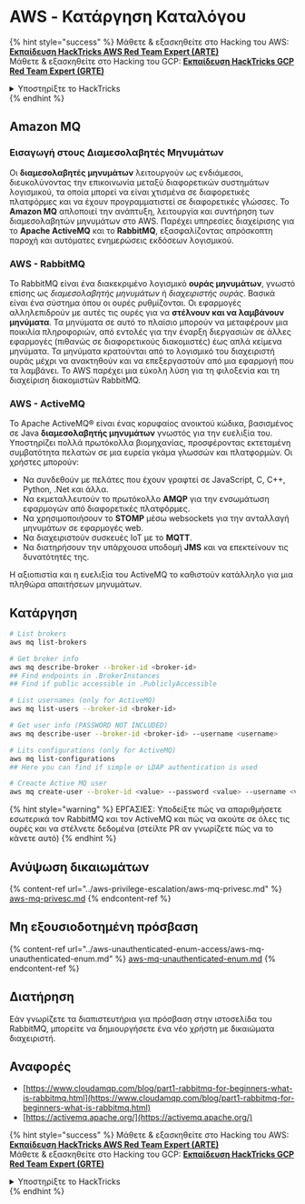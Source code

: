 # AWS - Κατάργηση Καταλόγου

{% hint style="success" %}
Μάθετε & εξασκηθείτε στο Hacking του AWS:<img src="/.gitbook/assets/image.png" alt="" data-size="line">[**Εκπαίδευση HackTricks AWS Red Team Expert (ARTE)**](https://training.hacktricks.xyz/courses/arte)<img src="/.gitbook/assets/image.png" alt="" data-size="line">\
Μάθετε & εξασκηθείτε στο Hacking του GCP: <img src="/.gitbook/assets/image (2).png" alt="" data-size="line">[**Εκπαίδευση HackTricks GCP Red Team Expert (GRTE)**<img src="/.gitbook/assets/image (2).png" alt="" data-size="line">](https://training.hacktricks.xyz/courses/grte)

<details>

<summary>Υποστηρίξτε το HackTricks</summary>

* Ελέγξτε τα [**σχέδια συνδρομής**](https://github.com/sponsors/carlospolop)!
* **Εγγραφείτε** στην 💬 [**ομάδα Discord**](https://discord.gg/hRep4RUj7f) ή στην [**ομάδα telegram**](https://t.me/peass) ή **ακολουθήστε** μας στο **Twitter** 🐦 [**@hacktricks\_live**](https://twitter.com/hacktricks\_live)**.**
* **Μοιραστείτε κόλπα hacking υποβάλλοντας PRs στα** [**HackTricks**](https://github.com/carlospolop/hacktricks) και [**HackTricks Cloud**](https://github.com/carlospolop/hacktricks-cloud) αποθετήρια στο GitHub.

</details>
{% endhint %}

## Amazon MQ

### Εισαγωγή στους Διαμεσολαβητές Μηνυμάτων
Οι **διαμεσολαβητές μηνυμάτων** λειτουργούν ως ενδιάμεσοι, διευκολύνοντας την επικοινωνία μεταξύ διαφορετικών συστημάτων λογισμικού, τα οποία μπορεί να είναι χτισμένα σε διαφορετικές πλατφόρμες και να έχουν προγραμματιστεί σε διαφορετικές γλώσσες. Το **Amazon MQ** απλοποιεί την ανάπτυξη, λειτουργία και συντήρηση των διαμεσολαβητών μηνυμάτων στο AWS. Παρέχει υπηρεσίες διαχείρισης για το **Apache ActiveMQ** και το **RabbitMQ**, εξασφαλίζοντας απρόσκοπτη παροχή και αυτόματες ενημερώσεις εκδόσεων λογισμικού.

### AWS - RabbitMQ
Το RabbitMQ είναι ένα διακεκριμένο λογισμικό **ουράς μηνυμάτων**, γνωστό επίσης ως _διαμεσολαβητής μηνυμάτων_ ή _διαχειριστής ουράς_. Βασικά είναι ένα σύστημα όπου οι ουρές ρυθμίζονται. Οι εφαρμογές αλληλεπιδρούν με αυτές τις ουρές για να **στέλνουν και να λαμβάνουν μηνύματα**. Τα μηνύματα σε αυτό το πλαίσιο μπορούν να μεταφέρουν μια ποικιλία πληροφοριών, από εντολές για την έναρξη διεργασιών σε άλλες εφαρμογές (πιθανώς σε διαφορετικούς διακομιστές) έως απλά κείμενα μηνύματα. Τα μηνύματα κρατούνται από το λογισμικό του διαχειριστή ουράς μέχρι να ανακτηθούν και να επεξεργαστούν από μια εφαρμογή που τα λαμβάνει. Το AWS παρέχει μια εύκολη λύση για τη φιλοξενία και τη διαχείριση διακομιστών RabbitMQ.

### AWS - ActiveMQ
Το Apache ActiveMQ® είναι ένας κορυφαίος ανοικτού κώδικα, βασισμένος σε Java **διαμεσολαβητής μηνυμάτων** γνωστός για την ευελιξία του. Υποστηρίζει πολλά πρωτόκολλα βιομηχανίας, προσφέροντας εκτεταμένη συμβατότητα πελατών σε μια ευρεία γκάμα γλωσσών και πλατφορμών. Οι χρήστες μπορούν:

- Να συνδεθούν με πελάτες που έχουν γραφτεί σε JavaScript, C, C++, Python, .Net και άλλα.
- Να εκμεταλλευτούν το πρωτόκολλο **AMQP** για την ενσωμάτωση εφαρμογών από διαφορετικές πλατφόρμες.
- Να χρησιμοποιήσουν το **STOMP** μέσω websockets για την ανταλλαγή μηνυμάτων σε εφαρμογές web.
- Να διαχειριστούν συσκευές IoT με το **MQTT**.
- Να διατηρήσουν την υπάρχουσα υποδομή **JMS** και να επεκτείνουν τις δυνατότητές της.

Η αξιοπιστία και η ευελιξία του ActiveMQ το καθιστούν κατάλληλο για μια πληθώρα απαιτήσεων μηνυμάτων.


## Κατάργηση
```bash
# List brokers
aws mq list-brokers

# Get broker info
aws mq describe-broker --broker-id <broker-id>
## Find endpoints in .BrokerInstances
## Find if public accessible in .PubliclyAccessible

# List usernames (only for ActiveMQ)
aws mq list-users --broker-id <broker-id>

# Get user info (PASSWORD NOT INCLUDED)
aws mq describe-user --broker-id <broker-id> --username <username>

# Lits configurations (only for ActiveMQ)
aws mq list-configurations
## Here you can find if simple or LDAP authentication is used

# Creacte Active MQ user
aws mq create-user --broker-id <value> --password <value> --username <value> --console-access
```
{% hint style="warning" %}
ΕΡΓΑΣΙΕΣ: Υποδείξτε πώς να απαριθμήσετε εσωτερικά τον RabbitMQ και τον ActiveMQ και πώς να ακούτε σε όλες τις ουρές και να στέλνετε δεδομένα (στείλτε PR αν γνωρίζετε πώς να το κάνετε αυτό)
{% endhint %}

## Ανύψωση δικαιωμάτων

{% content-ref url="../aws-privilege-escalation/aws-mq-privesc.md" %}
[aws-mq-privesc.md](../aws-privilege-escalation/aws-mq-privesc.md)
{% endcontent-ref %}

## Μη εξουσιοδοτημένη πρόσβαση

{% content-ref url="../aws-unauthenticated-enum-access/aws-mq-unauthenticated-enum.md" %}
[aws-mq-unauthenticated-enum.md](../aws-unauthenticated-enum-access/aws-mq-unauthenticated-enum.md)
{% endcontent-ref %}

## Διατήρηση

Εάν γνωρίζετε τα διαπιστευτήρια για πρόσβαση στην ιστοσελίδα του RabbitMQ, μπορείτε να δημιουργήσετε ένα νέο χρήστη με δικαιώματα διαχειριστή.

## Αναφορές

* [https://www.cloudamqp.com/blog/part1-rabbitmq-for-beginners-what-is-rabbitmq.html](https://www.cloudamqp.com/blog/part1-rabbitmq-for-beginners-what-is-rabbitmq.html)
* [https://activemq.apache.org/](https://activemq.apache.org/)

{% hint style="success" %}
Μάθετε & εξασκηθείτε στο Hacking του AWS:<img src="/.gitbook/assets/image.png" alt="" data-size="line">[**Εκπαίδευση HackTricks AWS Red Team Expert (ARTE)**](https://training.hacktricks.xyz/courses/arte)<img src="/.gitbook/assets/image.png" alt="" data-size="line">\
Μάθετε & εξασκηθείτε στο Hacking του GCP: <img src="/.gitbook/assets/image (2).png" alt="" data-size="line">[**Εκπαίδευση HackTricks GCP Red Team Expert (GRTE)**<img src="/.gitbook/assets/image (2).png" alt="" data-size="line">](https://training.hacktricks.xyz/courses/grte)

<details>

<summary>Υποστηρίξτε το HackTricks</summary>

* Ελέγξτε τα [**σχέδια συνδρομής**](https://github.com/sponsors/carlospolop)!
* **Εγγραφείτε** 💬 στην ομάδα [**Discord**](https://discord.gg/hRep4RUj7f) ή στην ομάδα [**telegram**](https://t.me/peass) ή **ακολουθήστε** μας στο **Twitter** 🐦 [**@hacktricks\_live**](https://twitter.com/hacktricks\_live)**.**
* **Μοιραστείτε κόλπα χάκινγκ υποβάλλοντας PRs στα** [**HackTricks**](https://github.com/carlospolop/hacktricks) και [**HackTricks Cloud**](https://github.com/carlospolop/hacktricks-cloud) αποθετήρια στο GitHub.

</details>
{% endhint %}
